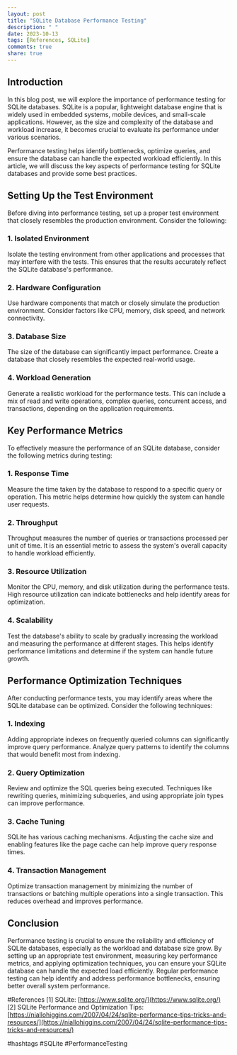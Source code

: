 ```yaml
---
layout: post
title: "SQLite Database Performance Testing"
description: " "
date: 2023-10-13
tags: [References, SQLite]
comments: true
share: true
---
```


## Introduction
In this blog post, we will explore the importance of performance testing for SQLite databases. SQLite is a popular, lightweight database engine that is widely used in embedded systems, mobile devices, and small-scale applications. However, as the size and complexity of the database and workload increase, it becomes crucial to evaluate its performance under various scenarios.

Performance testing helps identify bottlenecks, optimize queries, and ensure the database can handle the expected workload efficiently. In this article, we will discuss the key aspects of performance testing for SQLite databases and provide some best practices.

## Setting Up the Test Environment
Before diving into performance testing, set up a proper test environment that closely resembles the production environment. Consider the following:

### 1. Isolated Environment
Isolate the testing environment from other applications and processes that may interfere with the tests. This ensures that the results accurately reflect the SQLite database's performance.

### 2. Hardware Configuration
Use hardware components that match or closely simulate the production environment. Consider factors like CPU, memory, disk speed, and network connectivity.

### 3. Database Size
The size of the database can significantly impact performance. Create a database that closely resembles the expected real-world usage.

### 4. Workload Generation
Generate a realistic workload for the performance tests. This can include a mix of read and write operations, complex queries, concurrent access, and transactions, depending on the application requirements.

## Key Performance Metrics
To effectively measure the performance of an SQLite database, consider the following metrics during testing:

### 1. Response Time
Measure the time taken by the database to respond to a specific query or operation. This metric helps determine how quickly the system can handle user requests.

### 2. Throughput
Throughput measures the number of queries or transactions processed per unit of time. It is an essential metric to assess the system's overall capacity to handle workload efficiently.

### 3. Resource Utilization
Monitor the CPU, memory, and disk utilization during the performance tests. High resource utilization can indicate bottlenecks and help identify areas for optimization.

### 4. Scalability
Test the database's ability to scale by gradually increasing the workload and measuring the performance at different stages. This helps identify performance limitations and determine if the system can handle future growth.

## Performance Optimization Techniques
After conducting performance tests, you may identify areas where the SQLite database can be optimized. Consider the following techniques:

### 1. Indexing
Adding appropriate indexes on frequently queried columns can significantly improve query performance. Analyze query patterns to identify the columns that would benefit most from indexing.

### 2. Query Optimization
Review and optimize the SQL queries being executed. Techniques like rewriting queries, minimizing subqueries, and using appropriate join types can improve performance.

### 3. Cache Tuning
SQLite has various caching mechanisms. Adjusting the cache size and enabling features like the page cache can help improve query response times.

### 4. Transaction Management
Optimize transaction management by minimizing the number of transactions or batching multiple operations into a single transaction. This reduces overhead and improves performance.

## Conclusion
Performance testing is crucial to ensure the reliability and efficiency of SQLite databases, especially as the workload and database size grow. By setting up an appropriate test environment, measuring key performance metrics, and applying optimization techniques, you can ensure your SQLite database can handle the expected load efficiently. Regular performance testing can help identify and address performance bottlenecks, ensuring better overall system performance.

#References
[1] SQLite: [https://www.sqlite.org/](https://www.sqlite.org/)
[2] SQLite Performance and Optimization Tips: [https://niallohiggins.com/2007/04/24/sqlite-performance-tips-tricks-and-resources/](https://niallohiggins.com/2007/04/24/sqlite-performance-tips-tricks-and-resources/)

#hashtags
#SQLite #PerformanceTesting